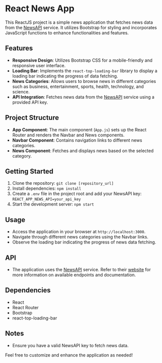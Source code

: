# React News App

This ReactJS project is a simple news application that fetches news data from the [NewsAPI](https://newsapi.org/) service. It utilizes Bootstrap for styling and incorporates JavaScript functions to enhance functionalities and features.

## Features

- **Responsive Design**: Utilizes Bootstrap CSS for a mobile-friendly and responsive user interface.
- **Loading Bar**: Implements the `react-top-loading-bar` library to display a loading bar indicating the progress of data fetching.
- **News Categories**: Allows users to browse news in different categories such as business, entertainment, sports, health, technology, and science.
- **API Integration**: Fetches news data from the [NewsAPI](https://newsapi.org/) service using a provided API key.

## Project Structure

- **App Component**: The main component (`App.js`) sets up the React Router and renders the Navbar and News components.
- **Navbar Component**: Contains navigation links to different news categories.
- **News Component**: Fetches and displays news based on the selected category.

## Getting Started

1. Clone the repository: `git clone [repository_url]`
2. Install dependencies: `npm install`
3. Create a `.env` file in the project root and add your NewsAPI key: `REACT_APP_NEWS_API=your_api_key`
4. Start the development server: `npm start`

## Usage

- Access the application in your browser at `http://localhost:3000`.
- Navigate through different news categories using the Navbar links.
- Observe the loading bar indicating the progress of news data fetching.

## API

- The application uses the [NewsAPI](https://newsapi.org/) service. Refer to their [website](https://newsapi.org/) for more information on available endpoints and documentation.

## Dependencies

- React
- React Router
- Bootstrap
- react-top-loading-bar

## Notes

- Ensure you have a valid NewsAPI key to fetch news data.

Feel free to customize and enhance the application as needed!
